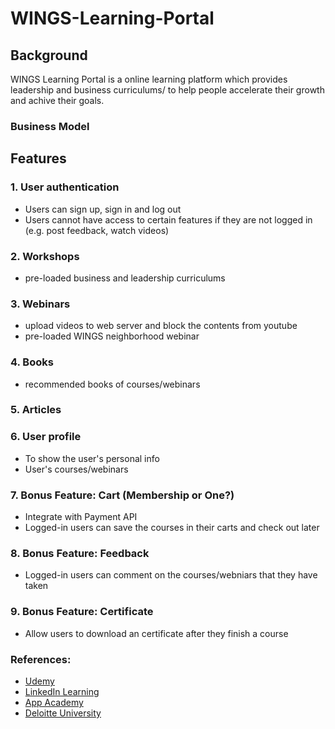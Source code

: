 # WINGS-Learning-Portal
## Background
WINGS Learning Portal is a online learning platform which provides leadership and business curriculums/ to help people accelerate their growth and achive their goals.

### Business Model

## Features
### 1. User authentication
* Users can sign up, sign in and log out
* Users cannot have access to certain features if they are not logged in (e.g. post feedback, watch videos)

### 2. Workshops
* pre-loaded business and leadership curriculums

### 3. Webinars 
* upload videos to web server and block the contents from youtube
* pre-loaded WINGS neighborhood webinar

### 4. Books
* recommended books of courses/webinars

### 5. Articles

### 6. User profile
* To show the user's personal info 
* User's courses/webinars

### 7. Bonus Feature: Cart (Membership or One?) 
* Integrate with Payment API
* Logged-in users can save the courses in their carts and check out later

### 8. Bonus Feature: Feedback
* Logged-in users can comment on the courses/webniars that they have taken

### 9. Bonus Feature: Certificate
* Allow users to download an certificate after they finish a course


### References:
* [Udemy](https://www.udemy.com/)
* [LinkedIn Learning](https://www.linkedin.com/learning/me)
* [App Academy](https://open.appacademy.io/)
* [Deloitte University](https://www2.deloitte.com/us/en/pages/about-deloitte/articles/deloitteuniversity-leadership-center.html)
